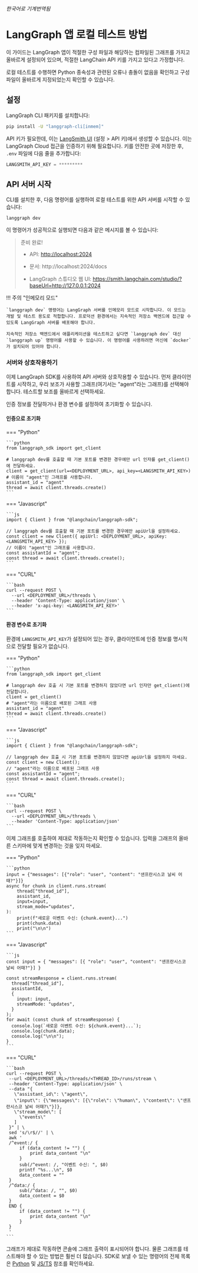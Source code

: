 _한국어로 기계번역됨_

# LangGraph 앱 로컬 테스트 방법

이 가이드는 LangGraph 앱이 적절한 구성 파일과 해당하는 컴파일된 그래프를 가지고 올바르게 설정되어 있으며, 적절한 LangChain API 키를 가지고 있다고 가정합니다.

로컬 테스트를 수행하면 Python 종속성과 관련된 오류나 충돌이 없음을 확인하고 구성 파일이 올바르게 지정되었는지 확인할 수 있습니다.

## 설정

LangGraph CLI 패키지를 설치합니다:

```bash
pip install -U "langgraph-cli[inmem]"
```

API 키가 필요한데, 이는 [LangSmith UI](https://smith.langchain.com) (설정 > API 키)에서 생성할 수 있습니다. 이는 LangGraph Cloud 접근을 인증하기 위해 필요합니다. 키를 안전한 곳에 저장한 후, `.env` 파일에 다음 줄을 추가합니다:

```python
LANGSMITH_API_KEY = *********
```

## API 서버 시작

CLI를 설치한 후, 다음 명령어를 실행하여 로컬 테스트를 위한 API 서버를 시작할 수 있습니다:

```shell
langgraph dev
```

이 명령어가 성공적으로 실행되면 다음과 같은 메시지를 볼 수 있습니다:

>    준비 완료!
> 
>    - API: [http://localhost:2024](http://localhost:2024/)
>     
>    - 문서: http://localhost:2024/docs
>     
>    - LangGraph 스튜디오 웹 UI: https://smith.langchain.com/studio/?baseUrl=http://127.0.0.1:2024

!!! 주의 "인메모리 모드"

    `langgraph dev` 명령어는 LangGraph 서버를 인메모리 모드로 시작합니다. 이 모드는 개발 및 테스트 용도로 적합합니다. 프로덕션 환경에서는 지속적인 저장소 백엔드에 접근할 수 있도록 LangGraph 서버를 배포해야 합니다.

    지속적인 저장소 백엔드에서 애플리케이션을 테스트하고 싶다면 `langgraph dev` 대신 `langgraph up` 명령어를 사용할 수 있습니다. 이 명령어를 사용하려면 머신에 `docker`가 설치되어 있어야 합니다.


### 서버와 상호작용하기

이제 LangGraph SDK를 사용하여 API 서버와 상호작용할 수 있습니다. 먼저 클라이언트를 시작하고, 우리 보조가 사용할 그래프(여기서는 "agent"라는 그래프)를 선택해야 합니다. 테스트할 보조를 올바르게 선택하세요.

인증 정보를 전달하거나 환경 변수를 설정하여 초기화할 수 있습니다.

#### 인증으로 초기화

=== "Python"

    ```python
    from langgraph_sdk import get_client

    # langgraph dev를 호출할 때 기본 포트를 변경한 경우에만 url 인자를 get_client()에 전달하세요.
    client = get_client(url=<DEPLOYMENT_URL>, api_key=<LANGSMITH_API_KEY>)
    # 이름이 "agent"인 그래프를 사용합니다.
    assistant_id = "agent"
    thread = await client.threads.create()
    ```

=== "Javascript"

    ```js
    import { Client } from "@langchain/langgraph-sdk";

    // langgraph dev를 호출할 때 기본 포트를 변경한 경우에만 apiUrl을 설정하세요.
    const client = new Client({ apiUrl: <DEPLOYMENT_URL>, apiKey: <LANGSMITH_API_KEY> });
    // 이름이 "agent"인 그래프를 사용합니다.
    const assistantId = "agent";
    const thread = await client.threads.create();
    ```

=== "CURL"

    ```bash
    curl --request POST \
      --url <DEPLOYMENT_URL>/threads \
      --header 'Content-Type: application/json' \
      --header 'x-api-key: <LANGSMITH_API_KEY>'
    ```

#### 환경 변수로 초기화

환경에 `LANGSMITH_API_KEY`가 설정되어 있는 경우, 클라이언트에 인증 정보를 명시적으로 전달할 필요가 없습니다.

=== "Python"

    ```python
    from langgraph_sdk import get_client

    # langgraph dev 호출 시 기본 포트를 변경하지 않았다면 url 인자만 get_client()에 전달합니다.
    client = get_client()
    # "agent"라는 이름으로 배포된 그래프 사용
    assistant_id = "agent"
    thread = await client.threads.create()
    ```

=== "Javascript"

    ```js
    import { Client } from "@langchain/langgraph-sdk";

    // langgraph dev 호출 시 기본 포트를 변경하지 않았다면 apiUrl을 설정하지 마세요.
    const client = new Client();
    // "agent"라는 이름으로 배포된 그래프 사용
    const assistantId = "agent";
    const thread = await client.threads.create();
    ```

=== "CURL"

    ```bash
    curl --request POST \
      --url <DEPLOYMENT_URL>/threads \
      --header 'Content-Type: application/json'
    ```

이제 그래프를 호출하여 제대로 작동하는지 확인할 수 있습니다. 입력을 그래프의 올바른 스키마에 맞게 변경하는 것을 잊지 마세요.

=== "Python"

    ```python
    input = {"messages": [{"role": "user", "content": "샌프란시스코 날씨 어때?"}]}
    async for chunk in client.runs.stream(
        thread["thread_id"],
        assistant_id,
        input=input,
        stream_mode="updates",
    ):
        print(f"새로운 이벤트 수신: {chunk.event}...")
        print(chunk.data)
        print("\n\n")
    ```
=== "Javascript"

    ```js
    const input = { "messages": [{ "role": "user", "content": "샌프란시스코 날씨 어때?"}] }

    const streamResponse = client.runs.stream(
      thread["thread_id"],
      assistantId,
      {
        input: input,
        streamMode: "updates",
      }
    );
    for await (const chunk of streamResponse) {
      console.log(`새로운 이벤트 수신: ${chunk.event}...`);
      console.log(chunk.data);
      console.log("\n\n");
    }
    ```

=== "CURL"

    ```bash
    curl --request POST \
     --url <DEPLOYMENT_URL>/threads/<THREAD_ID>/runs/stream \
     --header 'Content-Type: application/json' \
     --data "{
       \"assistant_id\": \"agent\",
       \"input\": {\"messages\": [{\"role\": \"human\", \"content\": \"샌프란시스코 날씨 어때?\"}]},
       \"stream_mode\": [
         \"events\"
       ]
     }" | \
     sed 's/\r$//' | \
     awk '
     /^event:/ {
         if (data_content != "") {
             print data_content "\n"
         }
         sub(/^event: /, "이벤트 수신: ", $0)
         printf "%s...\n", $0
         data_content = ""
     }
     /^data:/ {
         sub(/^data: /, "", $0)
         data_content = $0
     }
     END {
         if (data_content != "") {
             print data_content "\n"
         }
     }
     ' 
    ```

그래프가 제대로 작동하면 콘솔에 그래프 출력이 표시되어야 합니다. 물론 그래프를 테스트해야 할 수 있는 방법은 훨씬 더 많습니다. SDK로 보낼 수 있는 명령어의 전체 목록은 [Python](https://langchain-ai.github.io/langgraph/cloud/reference/sdk/python_sdk_ref/) 및 [JS/TS](https://langchain-ai.github.io/langgraph/cloud/reference/sdk/js_ts_sdk_ref/) 참조를 확인하세요.
